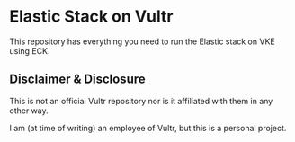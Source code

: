 # Elastic Stack on Vultr
This repository has everything you need to run the Elastic stack on VKE using ECK.

## Disclaimer & Disclosure
This is not an official Vultr repository nor is it affiliated with them in any other way.

I am (at time of writing) an employee of Vultr, but this is a personal project.
